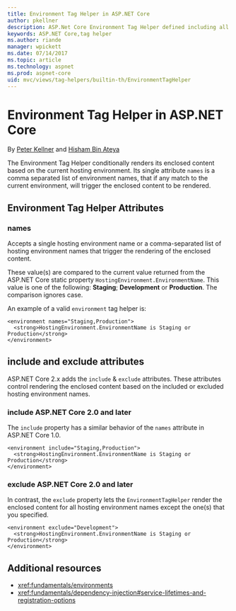 ```yaml
---
title: Environment Tag Helper in ASP.NET Core
author: pkellner
description: ASP.Net Core Environment Tag Helper defined including all properties
keywords: ASP.NET Core,tag helper
ms.author: riande
manager: wpickett
ms.date: 07/14/2017
ms.topic: article
ms.technology: aspnet
ms.prod: aspnet-core
uid: mvc/views/tag-helpers/builtin-th/EnvironmentTagHelper
---
```

# Environment Tag Helper in ASP.NET Core

By [Peter Kellner](http://peterkellner.net) and [Hisham Bin Ateya](https://twitter.com/hishambinateya)

The Environment Tag Helper conditionally renders its enclosed content based on the current hosting environment. Its single attribute `names` is a comma separated list of environment names, that if any match to the current environment, will trigger the enclosed content to be rendered.

## Environment Tag Helper Attributes

### names

Accepts a single hosting environment name or a comma-separated list of hosting environment names that trigger the rendering of the enclosed content.

These value(s) are compared to the current value returned from the ASP.NET Core static property `HostingEnvironment.EnvironmentName`.  This value is one of the following: **Staging**; **Development** or **Production**. The comparison ignores case.

An example of a valid `environment` tag helper is:

```cshtml
<environment names="Staging,Production">
  <strong>HostingEnvironment.EnvironmentName is Staging or Production</strong>
</environment>
```

## include and exclude attributes

ASP.NET Core 2.x adds the `include` & `exclude` attributes. These attributes control rendering the enclosed content based on the included or excluded hosting environment names.

### include ASP.NET Core 2.0 and later

The `include` property has a similar behavior of the `names` attribute in ASP.NET Core 1.0.

```cshtml
<environment include="Staging,Production">
  <strong>HostingEnvironment.EnvironmentName is Staging or Production</strong>
</environment>
```

### exclude ASP.NET Core 2.0 and later

In contrast, the `exclude` property lets the `EnvironmentTagHelper` render the enclosed content for all hosting environment names except the one(s) that you specified.

```cshtml
<environment exclude="Development">
  <strong>HostingEnvironment.EnvironmentName is Staging or Production</strong>
</environment>
```

## Additional resources

* <xref:fundamentals/environments>
* <xref:fundamentals/dependency-injection#service-lifetimes-and-registration-options>